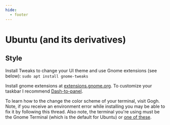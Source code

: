 ```yaml
---
hide:
  - footer
---
```


# Ubuntu (and its derivatives)

## Style

Install Tweaks to change your UI theme and use Gnome extensions (see below):
`sudo apt install gnome-tweaks`

Install gnome extensions at [extensions.gnome.org](https://extensions.gnome.org/). To customize your taskbar I recommend [Dash-to-panel](https://extensions.gnome.org/extension/1160/dash-to-panel/).

To learn how to the change the color scheme of your terminal, visit Gogh. Note, if you receive an environment error while installing you may be able to fix it by following this thread. Also note, the terminal you're using must be the Gnome Terminal (which is the default for Ubuntu) or [one of these](https://github.com/Mayccoll/Gogh#color-scheme-for-your-terminal).

